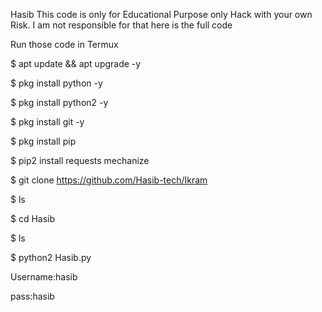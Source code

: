 Hasib
This code is only for Educational Purpose only
Hack with your own Risk. I am not responsible for that here is the full code

Run those code in Termux

$ apt update && apt upgrade -y

$ pkg install python -y

$ pkg install python2 -y

$ pkg install git -y

$ pkg install pip

$ pip2 install requests mechanize

$ git clone https://github.com/Hasib-tech/Ikram

$ ls

$ cd Hasib

$ ls

$ python2 Hasib.py

Username:hasib

pass:hasib
